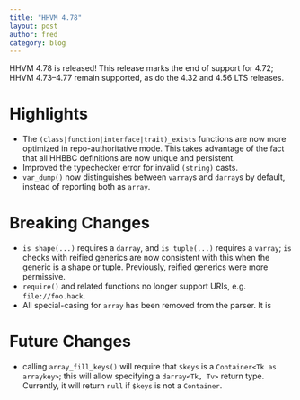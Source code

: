 ```yaml
---
title: "HHVM 4.78"
layout: post
author: fred 
category: blog
---
```


HHVM 4.78 is released! This release marks the end of support for 4.72;
HHVM 4.73&ndash;4.77 remain supported, as do the 4.32 and 4.56 LTS releases.

# Highlights

- The `(class|function|interface|trait)_exists` functions are now more optimized
  in repo-authoritative mode. This takes advantage of the fact that all HHBBC
  definitions are now unique and persistent.
- Improved the typechecker error for invalid `(string)` casts.
- `var_dump()` now distinguishes between `varray`s and `darray`s by default,
  instead of reporting both as `array`.

# Breaking Changes

- `is shape(...)` requires a `darray`, and `is tuple(...)` requires a `varray`;
  `is` checks with reified generics are now consistent with this when the
  generic is a shape or tuple. Previously, reified generics were more
  permissive.
- `require()` and related functions no longer support URIs,
  e.g. `file://foo.hack`.
- All special-casing for `array` has been removed from the parser. It is 

# Future Changes

- calling `array_fill_keys()` will require that `$keys` is a
  `Container<Tk as arraykey>`; this will allow specifying a
  `darray<Tk, Tv>` return type. Currently, it will return `null` if `$keys`
  is not a `Container`.
